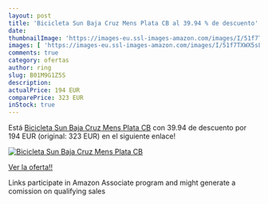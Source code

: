 ```yaml
---
layout: post
title: 'Bicicleta Sun Baja Cruz Mens Plata CB al 39.94 % de descuento'
date: 
thumbnailImage: 'https://images-eu.ssl-images-amazon.com/images/I/51f7TXWX5sL._SL200_.jpg'
images: [ 'https://images-eu.ssl-images-amazon.com/images/I/51f7TXWX5sL._SL200_.jpg' ]
comments: true
category: ofertas
author: ring
slug: B01M9G1Z5S
description:
actualPrice: 194 EUR
comparePrice: 323 EUR
inStock: true
---
```


Está [Bicicleta Sun Baja Cruz Mens Plata CB](https://www.amazon.es/dp/B01M9G1Z5S/?tag=tolees-21) con 39.94 de descuento por 194 EUR (original: 323 EUR) en el siguiente enlace!

[![Bicicleta Sun Baja Cruz Mens Plata CB](https://images-eu.ssl-images-amazon.com/images/I/51f7TXWX5sL._SL200_.jpg)](https://www.amazon.es/dp/B01M9G1Z5S/?tag=tolees-21)

[Ver la oferta!!](https://www.amazon.es/dp/B01M9G1Z5S/?tag=tolees-21)

Links participate in Amazon Associate program and might generate a comission on qualifying sales


